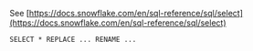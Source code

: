 See [https://docs.snowflake.com/en/sql-reference/sql/select](https://docs.snowflake.com/en/sql-reference/sql/select)
```
SELECT * REPLACE ... RENAME ...
```
